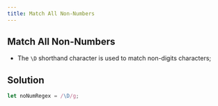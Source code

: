 ```yaml
---
title: Match All Non-Numbers
---
```

## Match All Non-Numbers

* The `\D` shorthand character is used to match non-digits characters;

## Solution

```javascript
let noNumRegex = /\D/g;
```
